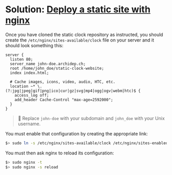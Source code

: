 # Solution: [Deploy a static site with nginx](./nginx-static-deployment.md)

<!-- START doctoc -->
<!-- END doctoc -->

Once you have cloned the static clock repository as instructed, you should
create the `/etc/nginx/sites-available/clock` file on your server and it should
look something this:

```
server {
  listen 80;
  server_name john-doe.archidep.ch;
  root /home/john_doe/static-clock-website;
  index index.html;

  # Cache images, icons, video, audio, HTC, etc.
  location ~* \.(?:jpg|jpeg|gif|png|ico|cur|gz|svg|mp4|ogg|ogv|webm|htc)$ {
    access_log off;
    add_header Cache-Control "max-age=2592000";
  }
}
```

> :gem: Replace `john-doe` with your subdomain and `john_doe` with your Unix
> username.

You must enable that configuration by creating the appropriate link:

```bash
$> sudo ln -s /etc/nginx/sites-available/clock /etc/nginx/sites-enabled/clock
```

You must then ask nginx to reload its configuration:

```bash
$> sudo nginx -t
$> sudo nginx -s reload
```
